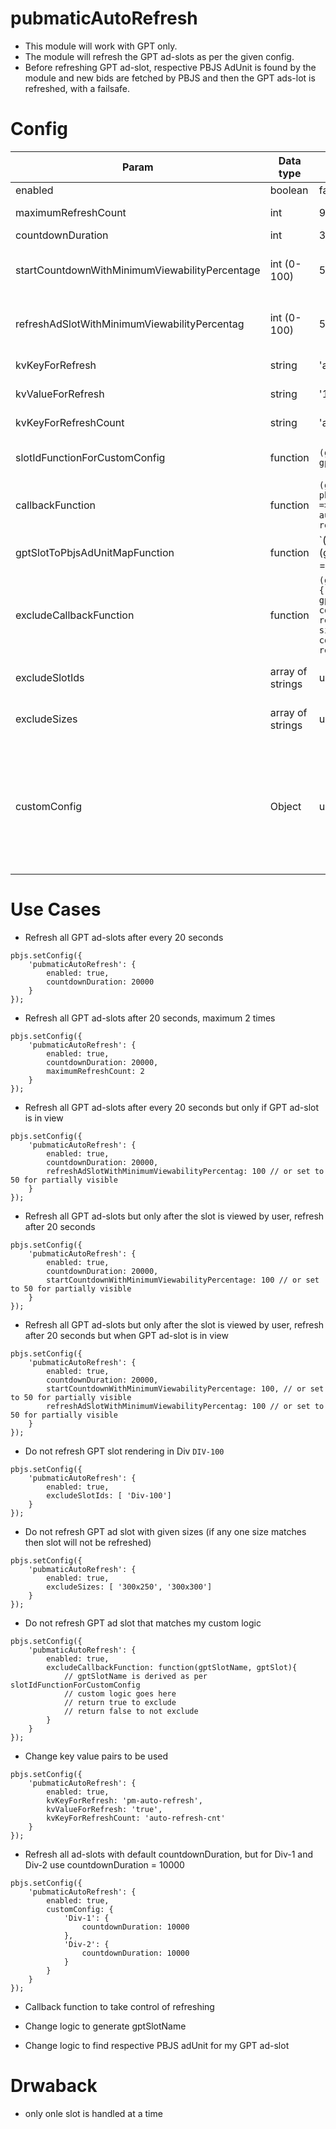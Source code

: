 # pubmaticAutoRefresh
- This module will work with GPT only.
- The module will refresh the GPT ad-slots as per the given config.
- Before refreshing GPT ad-slot, respective PBJS AdUnit is found by the module and new bids are fetched by PBJS and then the GPT ads-lot is refreshed, with a failsafe.


# Config
| Param               | Data type | Default value | Usage |
|---------------------|-----------|----------------|------------------------------------------|
| enabled             | boolean   | false | must be set to true to enable the module |
| maximumRefreshCount | int       | 999 | how many times the slot must be refreshed after it is rendered for the first time |
| countdownDuration   | int       | 30000 | time in milliseconds|
| startCountdownWithMinimumViewabilityPercentage | int (0-100) | 50 | the countDown will start when ad-slot will have viewability percenatge more than this. When set to 0 the count-down will start after rendering the creative, even when ad slot is not viewable. |
| refreshAdSlotWithMinimumViewabilityPercentag | int (0-100) | 50 | the ad slot will be refreshed only if it has viewability percenathge more than this value. When set to 0 the ad-slot will be refreshed even if it is not viewable|
| kvKeyForRefresh | string | 'autorefresh' | this key will be added on gptSlot with kvValueForRefresh value; set it to null to not set it |
| kvValueForRefresh | string | '1' | this value will be added for the key kvKeyForRefresh on the gptSlot |
| kvKeyForRefreshCount | string | 'autorefreshcount' | this key will be added on the gptSlot and its value will be the refresh count; set it to null to not set it |
| slotIdFunctionForCustomConfig | function | `(gpttSlot) => gptSlot.getSlotElementId()` | a function; if you are using customConfig for some gptSlots then we need a way to find name of the gptSlot in customConfig |
| callbackFunction | function | `(gptSlotName, gptSlot, pbjsAdUnit, KeyValuePairs) => { performs pbjs auction, sets kvs, refreshes GPT slot}` | the default callback function, if you set own callback function then you will need to take care of initiating Prebid auction, setting KVs and refresing GPT slot |
| gptSlotToPbjsAdUnitMapFunction | function | `(gptSlot) => (gptSlot.getAdUnitPath() === pbjsAU.code || gptSlot.getSlotElementId() === pbjsAU.code)` | this function will help find the GPT gptSlots matching PBJS AdUnit |
| excludeCallbackFunction | function | `(gptSlotName, gptSlot) => { return true if gptSlotName is found in config.excludeSlotIds else return true if gptSlot size is found in config.excludeSizes else return false }` | if this function returns true then we will ignore the gptSlot and not try to refresh it |
| excludeSlotIds | array of strings | undefined | in excludeCallbackFunction we will look into this array for gptSlotId if found then the gptSlot will be ignored |
| excludeSizes | array of strings | undefined | in excludeCallbackFunction we will look into this array for gptSlot size WxH (300x250) if found then the gptSlot will be ignored |
| customConfig | Object | undefined | if you want to have seperate value for any of the following supported configs for any gptAdSlot then you can enter it here. Supported custom configs ` maximumRefreshCount, countdownDuration, startCountdownWithMinimumViewabilityPercentage, refreshAdSlotWithMinimumViewabilityPercentag, kvKeyForRefresh, kvValueForRefresh, kvKeyForRefreshCount, callbackFunction, gptSlotToPbjsAdUnitMapFunction, excludeCallbackFunction ` Example: `{ 'Div-1' : { maximumRefreshCount: 5 }, 'Div-Top-1': { countdownDuration: 50000 } }` |


# Use Cases

- Refresh all GPT ad-slots after every 20 seconds
```
pbjs.setConfig({
    'pubmaticAutoRefresh': {
        enabled: true,
        countdownDuration: 20000
    }
});

```

- Refresh all GPT ad-slots after 20 seconds, maximum 2 times
```
pbjs.setConfig({
    'pubmaticAutoRefresh': {
        enabled: true,
        countdownDuration: 20000,
        maximumRefreshCount: 2
    }
});

```

- Refresh all GPT ad-slots after every 20 seconds but only if GPT ad-slot is in view
```
pbjs.setConfig({
    'pubmaticAutoRefresh': {
        enabled: true,
        countdownDuration: 20000,
        refreshAdSlotWithMinimumViewabilityPercentag: 100 // or set to 50 for partially visible        
    }
});
```


- Refresh all GPT ad-slots but only after the slot is viewed by user, refresh after 20 seconds
```
pbjs.setConfig({
    'pubmaticAutoRefresh': {
        enabled: true,
        countdownDuration: 20000,
        startCountdownWithMinimumViewabilityPercentage: 100 // or set to 50 for partially visible        
    }
});
```

- Refresh all GPT ad-slots but only after the slot is viewed by user, refresh after 20 seconds but when GPT ad-slot is in view
```
pbjs.setConfig({
    'pubmaticAutoRefresh': {
        enabled: true,
        countdownDuration: 20000,
        startCountdownWithMinimumViewabilityPercentage: 100, // or set to 50 for partially visible  
        refreshAdSlotWithMinimumViewabilityPercentag: 100 // or set to 50 for partially visible              
    }
});
```

- Do not refresh GPT slot rendering in Div `DIV-100`
```
pbjs.setConfig({
    'pubmaticAutoRefresh': {
        enabled: true,
        excludeSlotIds: [ 'Div-100']
    }
});
```

- Do not refresh GPT ad slot with given sizes (if any one size matches then slot will not be refreshed)
```
pbjs.setConfig({
    'pubmaticAutoRefresh': {
        enabled: true,
        excludeSizes: [ '300x250', '300x300']
    }
});
```

- Do not refresh GPT ad slot that matches my custom logic
```
pbjs.setConfig({
    'pubmaticAutoRefresh': {
        enabled: true,
        excludeCallbackFunction: function(gptSlotName, gptSlot){
        	// gptSlotName is derived as per slotIdFunctionForCustomConfig
        	// custom logic goes here
        	// return true to exclude
        	// return false to not exclude
        }
    }
});
```

- Change key value pairs to be used
```
pbjs.setConfig({
    'pubmaticAutoRefresh': {
        enabled: true,
        kvKeyForRefresh: 'pm-auto-refresh',
        kvValueForRefresh: 'true',
        kvKeyForRefreshCount: 'auto-refresh-cnt'
    }
});
```


- Refresh all ad-slots with default countdownDuration, but for Div-1 and Div-2 use countdownDuration = 10000
```
pbjs.setConfig({
    'pubmaticAutoRefresh': {
        enabled: true,
        customConfig: {
        	'Div-1': {
        		countdownDuration: 10000
        	},
        	'Div-2': {
        		countdownDuration: 10000
        	}
        }
    }
});
```

- Callback function to take control of refreshing

- Change logic to generate gptSlotName

- Change logic to find respective PBJS adUnit for my GPT ad-slot

# Drwaback
- only onle slot is handled at a time
